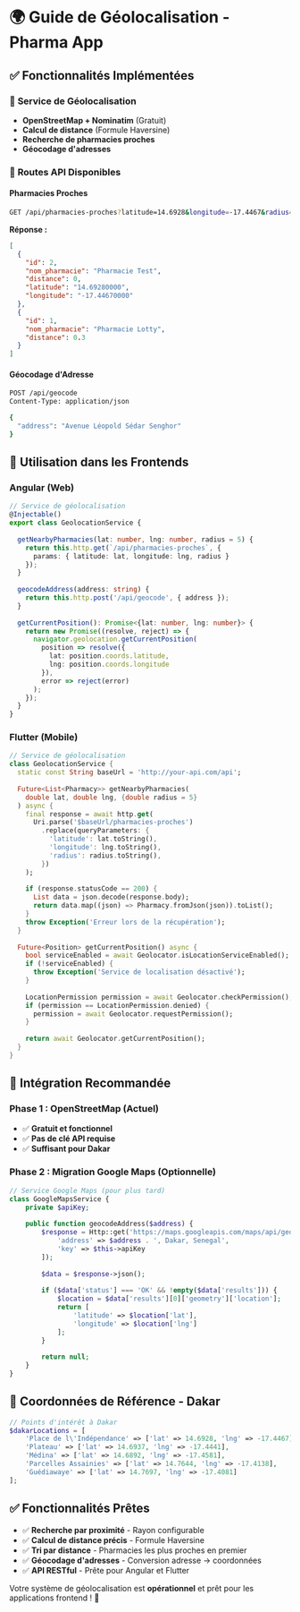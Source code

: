 # 🌍 Guide de Géolocalisation - Pharma App

## ✅ **Fonctionnalités Implémentées**

### 🎯 **Service de Géolocalisation**
- **OpenStreetMap + Nominatim** (Gratuit)
- **Calcul de distance** (Formule Haversine)
- **Recherche de pharmacies proches**
- **Géocodage d'adresses**

### 📍 **Routes API Disponibles**

#### **Pharmacies Proches**
```bash
GET /api/pharmacies-proches?latitude=14.6928&longitude=-17.4467&radius=5
```
**Réponse :**
```json
[
  {
    "id": 2,
    "nom_pharmacie": "Pharmacie Test",
    "distance": 0,
    "latitude": "14.69280000",
    "longitude": "-17.44670000"
  },
  {
    "id": 1,
    "nom_pharmacie": "Pharmacie Lotty", 
    "distance": 0.3
  }
]
```

#### **Géocodage d'Adresse**
```bash
POST /api/geocode
Content-Type: application/json

{
  "address": "Avenue Léopold Sédar Senghor"
}
```

## 🚀 **Utilisation dans les Frontends**

### **Angular (Web)**
```typescript
// Service de géolocalisation
@Injectable()
export class GeolocationService {
  
  getNearbyPharmacies(lat: number, lng: number, radius = 5) {
    return this.http.get(`/api/pharmacies-proches`, {
      params: { latitude: lat, longitude: lng, radius }
    });
  }
  
  geocodeAddress(address: string) {
    return this.http.post('/api/geocode', { address });
  }
  
  getCurrentPosition(): Promise<{lat: number, lng: number}> {
    return new Promise((resolve, reject) => {
      navigator.geolocation.getCurrentPosition(
        position => resolve({
          lat: position.coords.latitude,
          lng: position.coords.longitude
        }),
        error => reject(error)
      );
    });
  }
}
```

### **Flutter (Mobile)**
```dart
// Service de géolocalisation
class GeolocationService {
  static const String baseUrl = 'http://your-api.com/api';
  
  Future<List<Pharmacy>> getNearbyPharmacies(
    double lat, double lng, {double radius = 5}
  ) async {
    final response = await http.get(
      Uri.parse('$baseUrl/pharmacies-proches')
        .replace(queryParameters: {
          'latitude': lat.toString(),
          'longitude': lng.toString(),
          'radius': radius.toString(),
        })
    );
    
    if (response.statusCode == 200) {
      List data = json.decode(response.body);
      return data.map((json) => Pharmacy.fromJson(json)).toList();
    }
    throw Exception('Erreur lors de la récupération');
  }
  
  Future<Position> getCurrentPosition() async {
    bool serviceEnabled = await Geolocator.isLocationServiceEnabled();
    if (!serviceEnabled) {
      throw Exception('Service de localisation désactivé');
    }
    
    LocationPermission permission = await Geolocator.checkPermission();
    if (permission == LocationPermission.denied) {
      permission = await Geolocator.requestPermission();
    }
    
    return await Geolocator.getCurrentPosition();
  }
}
```

## 📱 **Intégration Recommandée**

### **Phase 1 : OpenStreetMap (Actuel)**
- ✅ **Gratuit et fonctionnel**
- ✅ **Pas de clé API requise**
- ✅ **Suffisant pour Dakar**

### **Phase 2 : Migration Google Maps (Optionnelle)**
```php
// Service Google Maps (pour plus tard)
class GoogleMapsService {
    private $apiKey;
    
    public function geocodeAddress($address) {
        $response = Http::get('https://maps.googleapis.com/maps/api/geocode/json', [
            'address' => $address . ', Dakar, Senegal',
            'key' => $this->apiKey
        ]);
        
        $data = $response->json();
        
        if ($data['status'] === 'OK' && !empty($data['results'])) {
            $location = $data['results'][0]['geometry']['location'];
            return [
                'latitude' => $location['lat'],
                'longitude' => $location['lng']
            ];
        }
        
        return null;
    }
}
```

## 🎯 **Coordonnées de Référence - Dakar**

```php
// Points d'intérêt à Dakar
$dakarLocations = [
    'Place de l\'Indépendance' => ['lat' => 14.6928, 'lng' => -17.4467],
    'Plateau' => ['lat' => 14.6937, 'lng' => -17.4441],
    'Médina' => ['lat' => 14.6892, 'lng' => -17.4581],
    'Parcelles Assainies' => ['lat' => 14.7644, 'lng' => -17.4138],
    'Guédiawaye' => ['lat' => 14.7697, 'lng' => -17.4081]
];
```

## ✅ **Fonctionnalités Prêtes**

- ✅ **Recherche par proximité** - Rayon configurable
- ✅ **Calcul de distance précis** - Formule Haversine
- ✅ **Tri par distance** - Pharmacies les plus proches en premier
- ✅ **Géocodage d'adresses** - Conversion adresse → coordonnées
- ✅ **API RESTful** - Prête pour Angular et Flutter

Votre système de géolocalisation est **opérationnel** et prêt pour les applications frontend ! 🎉